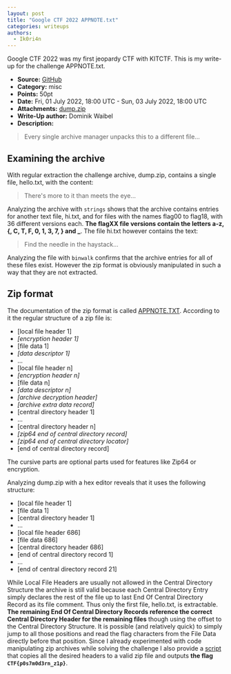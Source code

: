 ```yaml
---
layout: post
title: "Google CTF 2022 APPNOTE.txt"
categories: writeups
authors:
  - Ik0ri4n
---
```


Google CTF 2022 was my first jeopardy CTF with KITCTF.
This is my write-up for the challenge APPNOTE.txt.

- **Source:** [GitHub](https://github.com/Ik0ri4n/google-ctf-22-write-ups/blob/main/appnotedottxt/writeup.md)
- **Category:** misc
- **Points:** 50pt
- **Date:** Fri, 01 July 2022, 18:00 UTC - Sun, 03 July 2022, 18:00 UTC
- **Attachments:** [dump.zip](../files/googlectf22/appnote/dump.zip)
- **Write-Up author:** Dominik Waibel
- **Description:**

> Every single archive manager unpacks this to a different file...

## Examining the archive

With regular extraction the challenge archive, dump.zip, contains a single file, hello.txt, with the content:

> There's more to it than meets the eye...

Analyzing the archive with `strings` shows that the archive contains entries for another text file, hi.txt, and for files with the names flag00 to flag18, with 36 different versions each.
**The flagXX file versions contain the letters a-z, {, C, T, F, 0, 1, 3, 7, } and \_**.
The file hi.txt however contains the text:

> Find the needle in the haystack...

Analyzing the file with `binwalk` confirms that the archive entries for all of these files exist.
However the zip format is obviously manipulated in such a way that they are not extracted.

## Zip format

The documentation of the zip format is called [APPNOTE.TXT](https://pkware.cachefly.net/webdocs/casestudies/APPNOTE.TXT).
According to it the regular structure of a zip file is:

- [local file header 1]
- _[encryption header 1]_
- [file data 1]
- _[data descriptor 1]_
- ...
- [local file header n]
- _[encryption header n]_
- [file data n]
- _[data descriptor n]_
- _[archive decryption header]_
- _[archive extra data record]_
- [central directory header 1]
- ...
- [central directory header n]
- _[zip64 end of central directory record]_
- _[zip64 end of central directory locator]_
- [end of central directory record]

The cursive parts are optional parts used for features like Zip64 or encryption.

Analyzing dump.zip with a hex editor reveals that it uses the following structure:

- [local file header 1]
- [file data 1]
- [central directory header 1]
- ...
- [local file header 686]
- [file data 686]
- [central directory header 686]
- [end of central directory record 1]
- ...
- [end of central directory record 21]

While Local File Headers are usually not allowed in the Central Directory Structure the archive is still valid because each Central Directory Entry simply declares the rest of the file up to last End Of Central Directory Record as its file comment.
Thus only the first file, hello.txt, is extractable.
**The remaining End Of Central Directory Records reference the correct Central Directory Header for the remaining files** though using the offset to the Central Directory Structure.
It is possible (and relatively quick) to simply jump to all those positions and read the flag characters from the File Data directly before that position.
Since I already experimented with code manipulating zip archives while solving the challenge I also provide a [script](../files/googlectf22/appnote/solver.py) that copies all the desired headers to a valid zip file and outputs **the flag `CTF{p0s7m0d3rn_z1p}`**.
